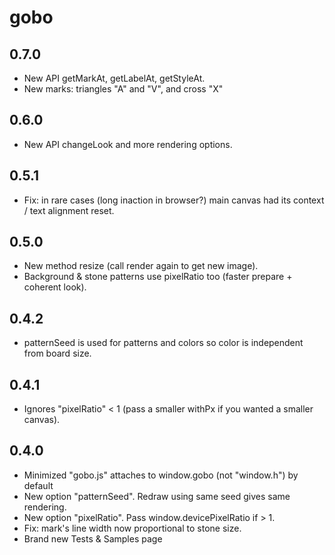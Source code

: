# gobo
## 0.7.0
- New API getMarkAt, getLabelAt, getStyleAt.
- New marks: triangles "A" and "V", and cross "X"
## 0.6.0
- New API changeLook and more rendering options.
## 0.5.1
- Fix: in rare cases (long inaction in browser?) main canvas had its context / text alignment reset.
## 0.5.0
- New method resize (call render again to get new image).
- Background & stone patterns use pixelRatio too (faster prepare + coherent look).
## 0.4.2
- patternSeed is used for patterns and colors so color is independent from board size.
## 0.4.1
- Ignores "pixelRatio" < 1 (pass a smaller withPx if you wanted a smaller canvas).
## 0.4.0
- Minimized "gobo.js" attaches to window.gobo (not "window.h") by default
- New option "patternSeed". Redraw using same seed gives same rendering.
- New option "pixelRatio". Pass window.devicePixelRatio if > 1.
- Fix: mark's line width now proportional to stone size.
- Brand new Tests & Samples page

